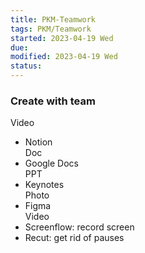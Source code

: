 ```yaml
---
title: PKM-Teamwork
tags: PKM/Teamwork  
started: 2023-04-19 Wed
due: 
modified: 2023-04-19 Wed
status: 
---
```

### Create with team
Video
- Notion  
Doc
- Google Docs  
PPT
- Keynotes  
Photo
- Figma  
Video
- Screenflow: record screen
- Recut: get rid of pauses